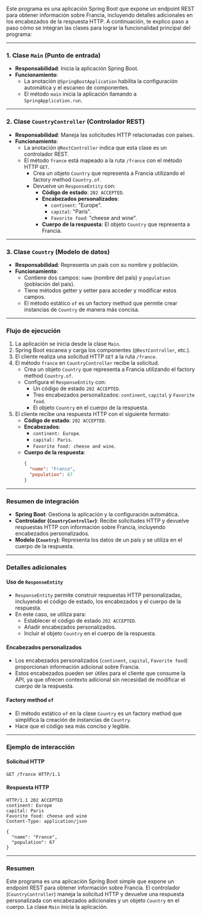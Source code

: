 Este programa es una aplicación Spring Boot que expone un endpoint REST para obtener información sobre Francia, incluyendo detalles adicionales en los encabezados de la respuesta HTTP. A continuación, te explico paso a paso cómo se integran las clases para lograr la funcionalidad principal del programa:

---

### **1. Clase `Main` (Punto de entrada)**
- **Responsabilidad**: Inicia la aplicación Spring Boot.
- **Funcionamiento**:
    - La anotación `@SpringBootApplication` habilita la configuración automática y el escaneo de componentes.
    - El método `main` inicia la aplicación llamando a `SpringApplication.run`.

---

### **2. Clase `CountryController` (Controlador REST)**
- **Responsabilidad**: Maneja las solicitudes HTTP relacionadas con países.
- **Funcionamiento**:
    - La anotación `@RestController` indica que esta clase es un controlador REST.
    - El método `france` está mapeado a la ruta `/france` con el método HTTP `GET`.
        - Crea un objeto `Country` que representa a Francia utilizando el factory method `Country.of`.
        - Devuelve un `ResponseEntity` con:
            - **Código de estado**: `202 ACCEPTED`.
            - **Encabezados personalizados**:
                - `continent`: "Europe".
                - `capital`: "Paris".
                - `Favorite food`: "cheese and wine".
            - **Cuerpo de la respuesta**: El objeto `Country` que representa a Francia.

---

### **3. Clase `Country` (Modelo de datos)**
- **Responsabilidad**: Representa un país con su nombre y población.
- **Funcionamiento**:
    - Contiene dos campos: `name` (nombre del país) y `population` (población del país).
    - Tiene métodos getter y setter para acceder y modificar estos campos.
    - El método estático `of` es un factory method que permite crear instancias de `Country` de manera más concisa.

---

### **Flujo de ejecución**
1. La aplicación se inicia desde la clase `Main`.
2. Spring Boot escanea y carga los componentes (`@RestController`, etc.).
3. El cliente realiza una solicitud HTTP `GET` a la ruta `/france`.
4. El método `france` en `CountryController` recibe la solicitud.
    - Crea un objeto `Country` que representa a Francia utilizando el factory method `Country.of`.
    - Configura el `ResponseEntity` con:
        - Un código de estado `202 ACCEPTED`.
        - Tres encabezados personalizados: `continent`, `capital` y `Favorite food`.
        - El objeto `Country` en el cuerpo de la respuesta.
5. El cliente recibe una respuesta HTTP con el siguiente formato:
    - **Código de estado**: `202 ACCEPTED`.
    - **Encabezados**:
        - `continent: Europe`.
        - `capital: Paris`.
        - `Favorite food: cheese and wine`.
    - **Cuerpo de la respuesta**:
      ```json
      {
        "name": "France",
        "population": 67
      }
      ```

---

### **Resumen de integración**
- **Spring Boot**: Gestiona la aplicación y la configuración automática.
- **Controlador (`CountryController`)**: Recibe solicitudes HTTP y devuelve respuestas HTTP con información sobre Francia, incluyendo encabezados personalizados.
- **Modelo (`Country`)**: Representa los datos de un país y se utiliza en el cuerpo de la respuesta.

---

### **Detalles adicionales**

#### **Uso de `ResponseEntity`**
- `ResponseEntity` permite construir respuestas HTTP personalizadas, incluyendo el código de estado, los encabezados y el cuerpo de la respuesta.
- En este caso, se utiliza para:
    - Establecer el código de estado `202 ACCEPTED`.
    - Añadir encabezados personalizados.
    - Incluir el objeto `Country` en el cuerpo de la respuesta.

#### **Encabezados personalizados**
- Los encabezados personalizados (`continent`, `capital`, `Favorite food`) proporcionan información adicional sobre Francia.
- Estos encabezados pueden ser útiles para el cliente que consume la API, ya que ofrecen contexto adicional sin necesidad de modificar el cuerpo de la respuesta.

#### **Factory method `of`**
- El método estático `of` en la clase `Country` es un factory method que simplifica la creación de instancias de `Country`.
- Hace que el código sea más conciso y legible.

---

### **Ejemplo de interacción**

#### **Solicitud HTTP**
```http
GET /france HTTP/1.1
```

#### **Respuesta HTTP**
```http
HTTP/1.1 202 ACCEPTED
continent: Europe
capital: Paris
Favorite food: cheese and wine
Content-Type: application/json

{
  "name": "France",
  "population": 67
}
```

---

### **Resumen**
Este programa es una aplicación Spring Boot simple que expone un endpoint REST para obtener información sobre Francia. El controlador (`CountryController`) maneja la solicitud HTTP y devuelve una respuesta personalizada con encabezados adicionales y un objeto `Country` en el cuerpo. La clase `Main` inicia la aplicación.

